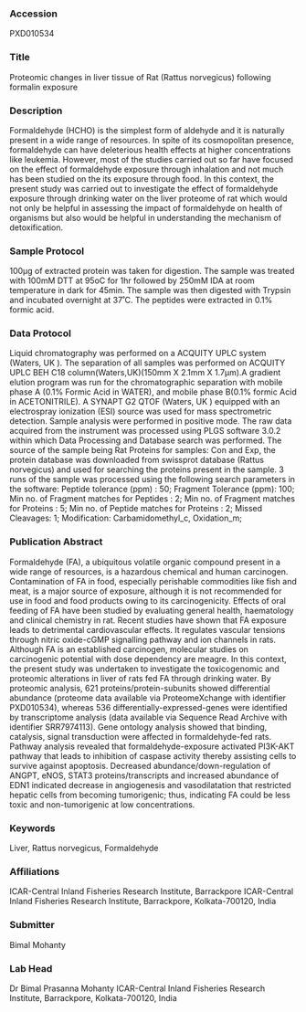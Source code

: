 ### Accession
PXD010534

### Title
Proteomic changes in liver tissue of Rat (Rattus norvegicus) following formalin exposure

### Description
Formaldehyde (HCHO) is the simplest form of aldehyde and it is naturally present in a wide range of resources. In spite of its cosmopolitan presence, formaldehyde can have deleterious health effects at higher concentrations like leukemia. However, most of the studies carried out so far have focused on the effect of formaldehyde exposure through inhalation and not much has been studied on the its exposure through food. In this context, the present study was carried out to investigate the effect of formaldehyde exposure through drinking water on the liver proteome of rat which would not only be helpful in assessing the       impact of formaldehyde on health of organisms but also would be helpful in understanding the mechanism of detoxification.

### Sample Protocol
100µg of extracted protein was taken for digestion. The sample was treated with 100mM DTT at 95oC for 1hr followed by 250mM IDA at room temperature in dark for 45min. The sample was then digested with Trypsin and incubated overnight at 37˚C. The peptides were extracted in 0.1% formic acid.

### Data Protocol
Liquid chromatography was performed on a ACQUITY UPLC system (Waters, UK ). The separation of all samples was performed on ACQUITY UPLC BEH C18 column(Waters,UK)(150mm X 2.1mm X 1.7µm).A gradient elution program was run for the chromatographic separation with mobile phase A (0.1% Formic Acid in WATER), and mobile phase B(0.1% formic Acid in ACETONITRILE). A SYNAPT G2 QTOF (Waters, UK ) equipped with an electrospray ionization (ESI) source was used for mass spectrometric detection. Sample analysis were performed in positive mode. The raw data acquired from the instrument was processed using PLGS software 3.0.2 within which Data Processing and Database search was performed. The source of the sample being Rat  Proteins for samples: Con and Exp,  the protein database was downloaded from swissprot database (Rattus norvegicus) and used for searching the proteins present in the sample. 3 runs of the sample was processed using the following search parameters in the software: Peptide tolerance (ppm) : 50; Fragment Tolerance (ppm): 100; Min no. of Fragment matches for Peptides :  2; Min no. of Fragment matches for Proteins : 5; Min no. of Peptide matches for Proteins : 2; Missed Cleavages: 1; Modification:  Carbamidomethyl_c, Oxidation_m;

### Publication Abstract
Formaldehyde (FA), a ubiquitous volatile organic compound present in a wide range of resources, is a hazardous chemical and human carcinogen. Contamination of FA in food, especially perishable commodities like fish and meat, is a major source of exposure, although it is not recommended for use in food and food products owing to its carcinogenicity. Effects of oral feeding of FA have been studied by evaluating general health, haematology and clinical chemistry in rat. Recent studies have shown that FA exposure leads to detrimental cardiovascular effects. It regulates vascular tensions through nitric oxide-cGMP signalling pathway and ion channels in rats. Although FA is an established carcinogen, molecular studies on carcinogenic potential with dose dependency are meagre. In this context, the present study was undertaken to investigate the toxicogenomic and proteomic alterations in liver of rats fed FA through drinking water. By proteomic analysis, 621 proteins/protein-subunits showed differential abundance (proteome data available via ProteomeXchange with identifier PXD010534), whereas 536 differentially-expressed-genes were identified by transcriptome analysis (data available via Sequence Read Archive with identifier SRR7974113). Gene ontology analysis showed that binding, catalysis, signal transduction were affected in formaldehyde-fed rats. Pathway analysis revealed that formaldehyde-exposure activated PI3K-AKT pathway that leads to inhibition of caspase activity thereby assisting cells to survive against apoptosis. Decreased abundance/down-regulation of ANGPT, eNOS, STAT3 proteins/transcripts and increased abundance of EDN1 indicated decrease in angiogenesis and vasodilatation that restricted hepatic cells from becoming tumorigenic; thus, indicating FA could be less toxic and non-tumorigenic at low concentrations.

### Keywords
Liver, Rattus norvegicus, Formaldehyde

### Affiliations
ICAR-Central Inland Fisheries Research Institute, Barrackpore
ICAR-Central Inland Fisheries Research Institute, Barrackpore, Kolkata-700120, India

### Submitter
Bimal Mohanty

### Lab Head
Dr Bimal Prasanna Mohanty
ICAR-Central Inland Fisheries Research Institute, Barrackpore, Kolkata-700120, India


